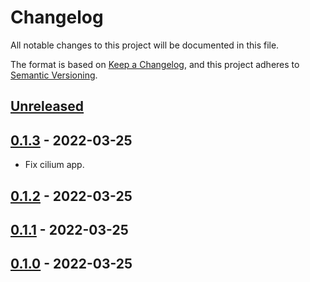 # Changelog

All notable changes to this project will be documented in this file.

The format is based on [Keep a Changelog](https://keepachangelog.com/en/1.0.0/),
and this project adheres to [Semantic Versioning](https://semver.org/spec/v2.0.0.html).

## [Unreleased]

## [0.1.3] - 2022-03-25

- Fix cilium app.

## [0.1.2] - 2022-03-25

## [0.1.1] - 2022-03-25

## [0.1.0] - 2022-03-25

[Unreleased]: https://github.com/giantswarm/default-apps-gcp/compare/v0.1.3...HEAD
[0.1.3]: https://github.com/giantswarm/default-apps-gcp/compare/v0.1.2...v0.1.3
[0.1.2]: https://github.com/giantswarm/default-apps-gcp/compare/v0.1.1...v0.1.2
[0.1.1]: https://github.com/giantswarm/default-apps-gcp/compare/v0.1.0...v0.1.1
[0.1.0]: https://github.com/giantswarm/default-apps-gcp/releases/tag/v0.1.0
